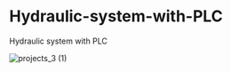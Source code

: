 # Hydraulic-system-with-PLC
 Hydraulic system with PLC


![projects_3 (1)](https://user-images.githubusercontent.com/102236043/171233134-ad5b323d-47f9-45d1-aeb4-47aba303f661.jpg)

